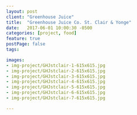 ```yaml
---
layout: post
client: "Greenhouse Juice"
title:  "Greenhouse Juice Co. St. Clair & Yonge"
date:   2017-06-01 10:00:30 -0500
categories: [project, food]
feature: true
postPage: false
tags:

images: 
- img-project/GHJstclair-1-615x615.jpg
- img-project/GHJstclair-2-615x615.jpg
- img-project/GHJstclair-3-615x615.jpg
- img-project/GHJstclair-4-615x615.jpg
- img-project/GHJstclair-5-615x615.jpg
- img-project/GHJstclair-6-615x615.jpg
- img-project/GHJstclair-7-615x615.jpg

---
```

